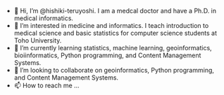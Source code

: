 - 👋 Hi, I’m @hishiki-teruyoshi. I am a medcal doctor and have a Ph.D. in medical informatics.
- 👀 I’m interested in medicine and informatics. I teach introduction to medical science and basic statistics for computer science students at Toho University.
- 🌱 I’m currently learning statistics, machine learning, geoinformatics, bioiinformatics, Python programming, and Content Management Systems.
- 💞️ I’m looking to collaborate on geoinformatics, Python programming, and Content Management Systems.
- 📫 How to reach me ...

<!---
hishiki-teruyoshi/hishiki-teruyoshi is a ✨ special ✨ repository because its `README.md` (this file) appears on your GitHub profile.
You can click the Preview link to take a look at your changes.
--->
